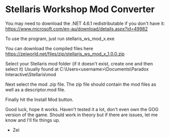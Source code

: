 # Stellaris Workshop Mod Converter

You may need to download the .NET 4.6.1 redistributable if you don't have it:
https://www.microsoft.com/en-au/download/details.aspx?id=49982

To use the program, just run stellaris_ws_mod_x.exe

You can download the compiled files here https://zeiworld.net/files/zip/stellaris_ws_mod_x_1.0.0.zip

Select your Stellaris mod folder (if it doesn't exist, create one and then select it)
Usually found at C:\Users\<username>\Documents\Paradox Interactive\Stellaris\mod

Next select the mod .zip file. 
The zip file should contain the mod files as well as a descriptor.mod file.

Finally hit the Install Mod button.

Good luck, hope it works.
Haven't tested it a lot, don't even own the GOG version of the game. 
Should work in theory but if there are issues, let me know and I'll fix things up.

- Zei
